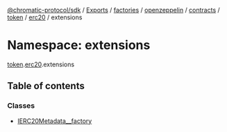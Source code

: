 [@chromatic-protocol/sdk](../README.md) / [Exports](../modules.md) / [factories](factories.md) / [openzeppelin](factories.openzeppelin.md) / [contracts](factories.openzeppelin.contracts.md) / [token](factories.openzeppelin.contracts.token.md) / [erc20](factories.openzeppelin.contracts.token.erc20.md) / extensions

# Namespace: extensions

[token](factories.openzeppelin.contracts.token.md).[erc20](factories.openzeppelin.contracts.token.erc20.md).extensions

## Table of contents

### Classes

- [IERC20Metadata\_\_factory](../classes/factories.openzeppelin.contracts.token.erc20.extensions.IERC20Metadata__factory.md)
